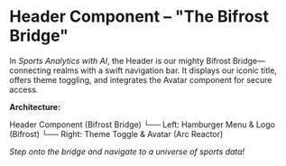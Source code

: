 # Header Component – "The Bifrost Bridge"

In _Sports Analytics with AI_, the Header is our mighty Bifrost Bridge—connecting realms with a swift navigation bar. It displays our iconic title, offers theme toggling, and integrates the Avatar component for secure access.

**Architecture:**

Header Component (Bifrost Bridge) └── Left: Hamburger Menu & Logo (Bifrost) └── Right: Theme Toggle & Avatar (Arc Reactor)

*Step onto the bridge and navigate to a universe of sports data!*